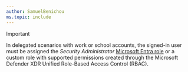 ```yaml
---
author: SamuelBenichou
ms.topic: include
---
```


> [!IMPORTANT]
> In delegated scenarios with work or school accounts, the signed-in user must be assigned the *Security Administrator* [Microsoft Entra role](/entra/identity/role-based-access-control/permissions-reference?toc=%2Fgraph%2Ftoc.json) or a custom role with supported permissions created through the Microsoft Defender XDR Unified Role-Based Access Control (RBAC).